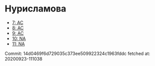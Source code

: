 # Нурисламова
- [7: AC](7.md)
- [8: AC](8.md)
- [9: AC](9.md)
- [10: NA](10.md)
- [11: NA](11.md)

Commit: 14d0469f6d729035c373ee509922324c1963fddc
 fetched at: 20200923-111038
